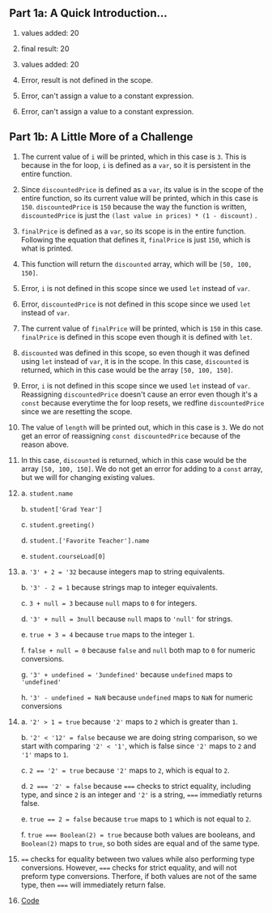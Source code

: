 ## Part 1a: A Quick Introduction...

1. values added: 20

2. final result: 20

3. values added: 20

4. Error, result is not defined in the scope.

5. Error, can't assign a value to a constant expression.

6. Error, can't assign a value to a constant expression.

## Part 1b: A Little More of a Challenge

1. The current value of `i` will be printed, which in this case is `3`. This is because in the for loop, `i` is defined as a `var`, so it is persistent in the entire function.

2. Since `discountedPrice` is defined as a `var`, its value is in the scope of the entire function, so its current value will be printed, which in this case is `150`. `discountedPrice` is `150` because the way the function is written, `discountedPrice` is just the `(last value in prices) * (1 - discount)` .

3. `finalPrice` is defined as a `var`, so its scope is in the entire function. Following the equation that defines it, `finalPrice` is just `150`, which is what is printed.

4. This function will return the `discounted` array, which will be `[50, 100, 150]`.

5. Error, `i` is not defined in this scope since we used `let` instead of `var`.

6. Error, `discountedPrice` is not defined in this scope since we used `let` instead of `var`.

7. The current value of `finalPrice` will be printed, which is `150` in this case. `finalPrice` is defined in this scope even though it is defined with `let`.

8. `discounted` was defined in this scope, so even though it was defined using `let` instead of `var`, it is in the scope. In this case, `discounted` is returned, which in this case would be the array `[50, 100, 150]`.

9. Error, `i` is not defined in this scope since we used `let` instead of `var`. Reassigning `discountedPrice` doesn't cause an error even though it's a `const` because everytime the for loop resets, we redfine `discountedPrice` since we are resetting the scope. 

10. The value of `length` will be printed out, which in this case is `3`. We do not get an error of reassigning `const discountedPrice` because of the reason above.

11. In this case, `discounted` is returned, which in this case would be the array `[50, 100, 150]`. We do not get an error for adding to a `const` array, but we will for changing existing values.

12. 
    a. `student.name` 

    b. `student['Grad Year']`

    c. `student.greeting()`

    d. `student.['Favorite Teacher'].name`

    e. `student.courseLoad[0]`

13. 
    a. `'3' + 2 = '32` because integers map to string equivalents.

    b. `'3' - 2 = 1` because strings map to integer equivalents.

    c. `3 + null = 3` because `null` maps to `0` for integers.

    d. `'3' + null = 3null` because `null` maps to `'null'` for strings.

    e. `true + 3 = 4` because `true` maps to the integer `1`.

    f. `false + null = 0` because `false` and `null` both map to `0` for numeric conversions.

    g. `'3' + undefined = '3undefined'` because `undefined` maps to `'undefined'`

    h. `'3' - undefined = NaN` because `undefined` maps to `NaN` for numeric conversions

14. 
    a. `'2' > 1 = true` because `'2'` maps to `2` which is greater than `1`.

    b. `'2' < '12' = false` because we are doing string comparison, so we start with comparing `'2' < '1'`, which is false since `'2'` maps to `2` and `'1'` maps to `1`.
    
    c. `2 == '2' = true` because `'2'` maps to `2`, which is equal to `2`.

    d. `2 === '2' = false` because `===` checks to strict equality, including type, and since `2` is an integer and `'2'` is a string, `===` immediatly returns false.

    e. `true == 2 = false` because `true` maps to `1` which is not equal to `2`.

    f. `true === Boolean(2) = true` because both values are booleans, and `Boolean(2)` maps to `true`, so both sides are equal and of the same type.

15. `==` checks for equality between two values while also performing type conversions. However, `===` checks for strict equality, and will not preform type conversions. Therfore, if both values are not of the same type, then `===` will immediately return false.

16. [Code](./part1b-question16.js)